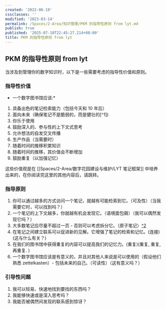 ```yaml
---
created: '2022-06-19'
cssclasses: ''
modified: '2023-03-14'
permalink: /Spaces/2-Area/知识管理/PKM 的指导性原则 from lyt.md
publish: true
published: '2025-07-10T22:45:27.214+08:00'
title: PKM 的指导性原则 from lyt
---
```

## PKM 的指导性原则 from lyt

当涉及到管理你的数字知识时，以下是一些需要考虑的指导性价值和原则。

### 指导性价值

- 一个数字图书馆应该:*

1. 具备出色的笔记检索能力（包括今天和 10 年后）
2. 面向未来（确保笔记不是脆弱的，而是健壮的[^1])
3. 你乐于使用
5. 鼓励深入的、参与性的上下文式思考
6. 允许想法的自发交叉传播
7. 生产作品（当需要时）
8. 随着时间的推移积累知识
9. 随着时间的推移，其价值会不断增加
10. 鼓励重复（以加强记忆）

这些价值观是在 [[Spaces/2-Area/数字花园建设与维护/LYT 笔记框架]] 中培养出来的，在你阅读完这里的其他内容后，请跳转。

### 指导原则

1. 你可以通过越多的方式访问一个笔记，就越有可能检索到它。（可及性）（当我需要它时，可以找到吗？）
2. 一个笔记的上下文越多，你就越有机会发现它。（语境面包屑）（我可以偶然发现它吗？）
3. 大多数笔记应尽量不超过一页 - 否则可以考虑拆分它。（原子笔记）[^2](这是一个可靠的想法，我可以随着时间的推移进行补充？)
4. 在笔记之间建立联系可以促进新的见解。它增强了笔记的检索和记忆。(连接) (这与什么有关？)
5. 在我们的图书馆中获得重复的内容可以提高我们的记忆力。(重复)(重复, 重复, 再重复. )
6. 一个数字图书馆应该是有意义的，并且对其他人来说是可以使用的（假设他们熟悉 zettelkasten）- 包括未来的自己。（可读性）（这有意义吗？）

### 引导性问题

1. 我可以轻易、快速地找到要找的东西吗？
2. 我能够快速或是深入思考吗？
3. 我能否被偶然间发现的联系感到惊讶？